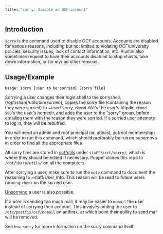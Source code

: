 ```yaml
---
title: "sorry: disable an OCF account"
---
```


## Introduction

`sorry` is the command used to disable OCF accounts. Accounts are disabled
for various reasons, including but not limited to violating OCF/university
policies, security issues, lack of contact information, etc. Alumni also
sometimes request to have their accounts disabled to stop vhosts, take down
information, or for myriad other reasons.

## Usage/Example

    Usage: sorry [user to be sorried] [sorry file]

Sorrying a user changes their login shell to the sorryshell,
(/opt/share/utils/bin/sorried), copies the sorry file (containing the reason
they were sorried) to ~user/.sorry, `chmod 000`'s the user's httpdir, `chmod 500`'s the user's homedir, and adds the user to the "sorry" group, before
emailing them with the reason they were sorried. If a sorried user attempts to
log in, they will be rebuffed.

You will need an admin and root principal (or, atleast, ocfroot membership) in
order to run this command, which should preferably be run on supernova in order
to find all the appropriate files.

All sorry files are stored in [ocf/utils](//github.com/ocf/utils) under
`staff/acct/sorry/`, which is where they should be edited if necessary. Puppet
clones this repo to `/opt/share/utils/` on all the computers.

After sorrying a user, make sure to run the `note` command to document the
reasoning to ~staff/User_Info. This reason will be read to future users running
`check` on the sorried user.

[Unsorrying](/docs/staff/scripts/unsorry) a user is also possible.

If a user is sending too much mail, it may be easier to `nomail` the user
instead of sorrying their account. This involves adding the user to
`/etc/postfix/ocf/nomail` on anthrax, at which point their ability to send
mail will be removed.

See `how sorry` for more information on the sorry command itself.
